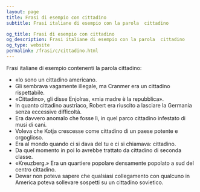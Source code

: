 ```yaml
---
layout: page
title: Frasi di esempio con cittadino 
subtitle: Frasi italiane di esempio con la parola  cittadino

og_title: Frasi di esempio con cittadino 
og_description: Frasi italiane di esempio con la parola  cittadino
og_type: website
permalink: /frasi/c/cittadino.html
---
```


Frasi italiane di esempio contenenti la parola cittadino:


- «Io sono un cittadino americano.
- Gli sembrava vagamente illegale, ma Cranmer era un cittadino rispettabile.
- «Cittadino», gli disse Enjolras, «mia madre è la repubblica».
- In quanto cittadino austriaco, Robert era riuscito a lasciare la Germania senza eccessive difficoltà.
- Era davvero anomalo che fosse lì, in quel parco cittadino infestato di musi di cani.
- Voleva che Kotja crescesse come cittadino di un paese potente e orgoglioso.
- Era al mondo quando ci si dava del tu e ci si chiamava: cittadino.
- Da quel momento in poi lo avrebbe trattato da cittadino di seconda classe.
- «Kreuzberg.» Era un quartiere popolare densamente popolato a sud del centro cittadino.
- Dewar non poteva sapere che qualsiasi collegamento con qualcuno in America poteva sollevare sospetti su un cittadino sovietico.

